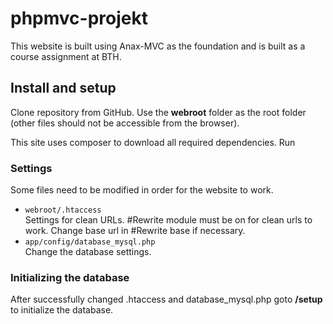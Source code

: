 phpmvc-projekt
=========
This website is built using Anax-MVC as the foundation and is built as a course assignment at BTH.

Install and setup
-------------------

Clone repository from GitHub.
Use the **webroot** folder as the root folder (other files should not be accessible from the browser).

This site uses composer to download all required dependencies. Run

### Settings

Some files need to be modified in order for the website to work.

* `webroot/.htaccess`  
  Settings for clean URLs. #Rewrite module must be on for clean urls to work. Change base url in #Rewrite base if necessary.
* `app/config/database_mysql.php`  
  Change the database settings.
  
  
### Initializing the database  
After successfully changed .htaccess and database_mysql.php goto **/setup** to initialize the database.